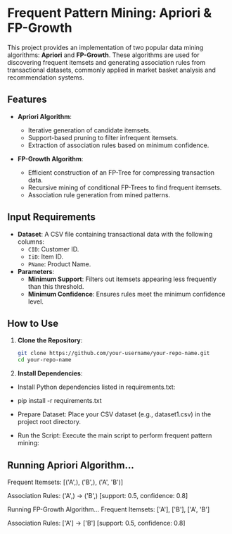 # Frequent Pattern Mining: Apriori & FP-Growth

This project provides an implementation of two popular data mining algorithms: **Apriori** and **FP-Growth**. These algorithms are used for discovering frequent itemsets and generating association rules from transactional datasets, commonly applied in market basket analysis and recommendation systems.

## Features

- **Apriori Algorithm**:
  - Iterative generation of candidate itemsets.
  - Support-based pruning to filter infrequent itemsets.
  - Extraction of association rules based on minimum confidence.

- **FP-Growth Algorithm**:
  - Efficient construction of an FP-Tree for compressing transaction data.
  - Recursive mining of conditional FP-Trees to find frequent itemsets.
  - Association rule generation from mined patterns.

## Input Requirements

- **Dataset**: A CSV file containing transactional data with the following columns:
  - `CID`: Customer ID.
  - `IiD`: Item ID.
  - `PName`: Product Name.
- **Parameters**:
  - **Minimum Support**: Filters out itemsets appearing less frequently than this threshold.
  - **Minimum Confidence**: Ensures rules meet the minimum confidence level.

## How to Use

1. **Clone the Repository**:
   ```bash
   git clone https://github.com/your-username/your-repo-name.git
   cd your-repo-name

2. **Install Dependencies**:
   
- Install Python dependencies listed in requirements.txt:

- pip install -r requirements.txt
  
- Prepare Dataset: Place your CSV dataset (e.g., dataset1.csv) in the project root directory.

- Run the Script: Execute the main script to perform frequent pattern mining:


## Running Apriori Algorithm...
Frequent Itemsets:
[('A',), ('B',), ('A', 'B')]

Association Rules:
('A',) -> ('B',) [support: 0.5, confidence: 0.8]

Running FP-Growth Algorithm...
Frequent Itemsets:
['A'], ['B'], ['A', 'B']

Association Rules:
['A'] -> ['B'] [support: 0.5, confidence: 0.8]
